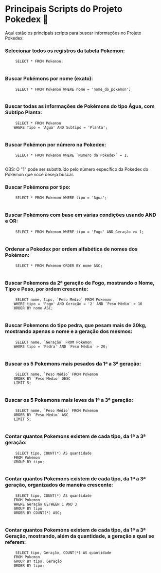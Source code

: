 <!DOCTYPE html>
<html>
<head>

</head>
<body>
  <h1>Principais Scripts do Projeto Pokedex 🐾 </h1>
  <p>Aqui estão os principais scripts para buscar informações no Projeto Pokedex:</p>

  <h3>Selecionar todos os registros da tabela Pokemon:</h3>
  <pre>
    <code>SELECT * FROM Pokemon;</code>
  </pre>

  <h3>Buscar Pokémons por nome (exato):</h3>
  <pre>
    <code>SELECT * FROM Pokemon WHERE nome = 'nome_do_pokemon';</code>
  </pre>

  <h3>Buscar todas as informações de Pokémons do tipo Água, com Subtipo Planta:</h3>
  <pre>
    <code>SELECT * FROM Pokemon
    WHERE Tipo = 'Agua' AND Subtipo = 'Planta';</code>
  </pre>

  <h3>Buscar Pokémon por número na Pokedex:</h3>
  <pre>
    <code>SELECT * FROM Pokemon WHERE `Numero da Pokedex` = 1;</code>
  </pre>
  <p>OBS: O "1" pode ser substituído pelo número específico da Pokedex do Pokémon que você deseja buscar.</p>

  <h3>Buscar Pokémons por tipo:</h3>
  <pre>
    <code>SELECT * FROM Pokemon WHERE tipo = 'Agua';</code>
  </pre>

  <h3>Buscar Pokémons com base em várias condições usando AND e OR:</h3>
  <pre>
    <code>SELECT * FROM Pokemon WHERE tipo = 'Fogo' AND Geração >= 1;</code>
  </pre>

  <h3>Ordenar a Pokedex por ordem alfabética de nomes dos Pokémon:</h3>
  <pre>
    <code>SELECT * FROM Pokemon ORDER BY nome ASC;</code>
  </pre>

  <h3>Buscar Pokemons da 2ª geração de Fogo, mostrando o Nome, Tipo e Peso, por ordem crescente:</h3>
  <pre>
    <code>SELECT nome, tipo, `Peso Médio` FROM Pokemon
    WHERE tipo = 'Fogo' AND Geração = '2' AND `Peso Médio` > 10
    ORDER BY nome ASC;</code>
  </pre>

  <h3>Buscar Pokemons do tipo pedra, que pesam mais de 20kg, mostrando apenas o nome e a geração dos mesmos:</h3>
  <pre>
    <code>SELECT nome, `Geração` FROM Pokemon
    WHERE tipo = 'Pedra' AND `Peso Médio` > 20;</code>
  </pre>

  <h3>Buscar os 5 Pokemons mais pesados da 1ª a 3ª geração:</h3>
  <pre>
    <code>SELECT nome, `Peso Médio` FROM Pokemon
    ORDER BY `Peso Médio` DESC
    LIMIT 5;</code>
  </pre>

  <h3>Buscar os 5 Pokemons mais leves da 1ª a 3ª geração:</h3>
  <pre>
    <code>SELECT nome, `Peso Médio` FROM Pokemon
    ORDER BY `Peso Médio` ASC
    LIMIT 5;</code>
  </pre>

  <h3>Contar quantos Pokemons existem de cada tipo, da 1ª a 3ª geração:</h3>
  <pre>
    <code>SELECT tipo, COUNT(*) AS quantidade
    FROM Pokemon
    GROUP BY tipo;</code>
  </pre>

  <h3>Contar quantos Pokemons existem de cada tipo, da 1ª a 3ª geração, organizados de maneira crescente:</h3>
  <pre>
    <code>SELECT tipo, COUNT(*) AS quantidade
    FROM Pokemon
    WHERE Geração BETWEEN 1 AND 3
    GROUP BY tipo
    ORDER BY COUNT(*) ASC;</code>
  </pre>

  <h3>Contar quantos Pokemons existem de cada tipo, da 1ª a 3ª Geração, mostrando, além da quantidade, a geração a qual se referem:</h3>
  <pre>
    <code>SELECT tipo, Geração, COUNT(*) AS quantidade
    FROM Pokemon
    GROUP BY tipo, Geração
    ORDER BY tipo;</code>
  </pre>
</body>
</html>








